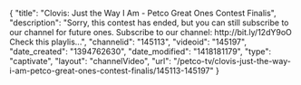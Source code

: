 {
    "title": "Clovis: Just the Way I Am - Petco Great Ones Contest Finalis",
    "description": "Sorry, this contest has ended, but you can still subscribe to our channel for future ones. Subscribe to our channel: http:\/\/bit.ly\/12dY9oO Check this playlis...",
    "channelid": "145113",
    "videoid": "145197",
    "date_created": "1394762630",
    "date_modified": "1418181179",
    "type": "captivate",
    "layout": "channelVideo",
    "url": "\/petco-tv\/clovis-just-the-way-i-am-petco-great-ones-contest-finalis\/145113-145197"
}